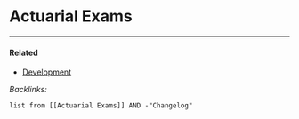 # Actuarial Exams

---

#### Related

* [Development](../2-Areas/MOCs/Development.md)

*Backlinks:*

````dataview
list from [[Actuarial Exams]] AND -"Changelog"
````
